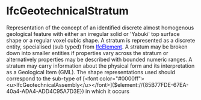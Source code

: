 # IfcGeotechnicalStratum

Representation of the concept of an identified discrete almost homogenous geological feature with either an irregular solid or 'Yabuki' top surface shape or a regular voxel cubic shape. A stratum is represented as a discrete entity, specialised (sub typed) from [<font color="#0000ff"><u>IfcElement</u></font>]($element://{B8038DA1-0F9B-4585-AF55-52C23EBB33CD}). A stratum may be broken down into smaller entities if properties vary across the stratum or alternatively properties may be described with bounded numeric ranges. A stratum may carry information about the physical form and its interpretation as a Geological Item (GML).
The shape representations used should correspond to the sub-type of [<font color="#0000ff"><u>IfcGeotechnicalAssembly</u></font>]($element://{85B77FDE-67EA-40a4-ADA4-ADD4C95A7D3E}) in which it occurs
